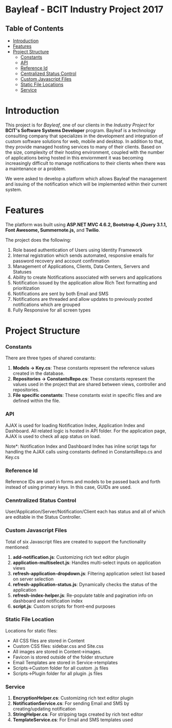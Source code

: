 # Bayleaf - BCIT Industry Project 2017 

Table of Contents
-----------------
* [Introduction](#introduction)
* [Features](#features)
* [Project Structure](#project)
    * [Constants](#constants)
    * [API](#api)
    * [Reference Id](#reference)
    * [Centralized Status Control](#centralized)
    * [Custom Javascript Files](#custom)
    * [Static File Locations](#static)
    * [Service](#service)

Introduction
============
This project is for *Bayleaf*, one of our clients in the *Industry Project* for **BCIT's Software Systems Developer** program. Bayleaf is a technology consulting company that specializes in the development and integration of custom software solutions for web, mobile and desktop. In addition to that, they provide managed hosting services to many of their clients. Based on the size, complexity of their hosting environment, coupled with the number of applications being hosted in this enviornment it was becoming increasingly difficult to manage notifications to their clients when there was a maintenance or a problem. 

We were asked to develop a platform which allows Bayleaf the management and issuing of the notification which will be implemented within their current system. 

Features
============
The platform was built using **ASP.NET MVC 4.6.2, Bootstrap 4, jQuery 3.1.1, Font Awesome, Summernote.js,** and **Twilio**.

The project does the following:
1. Role based authentication of Users using Identity Framework
1. Internal registration which sends automated, responsive emails for password recovery and account confirmation
1. Management of Applications, Clients, Data Centers, Servers and Statuses
1. Ability to create Notifications associated with servers and applications
1. Notification issued by the application allow Rich Text formatting and prioritization
1. Notifications are sent by both Email and SMS
1. Notifications are threaded and allow updates to previously posted notifications which are grouped
1. Fully Responsive for all screen types

Project Structure
============

### Constants
There are three types of shared constants:

1. **Models -> Key.cs**: These constants represent the reference values created in the database. 
2. **Repositories -> ConstantsRepo.cs**: These constants represent the values used in the project that are shared between views, controller and repositories.
3. **File specific constants**: These constants exist in specific files and are defined within the file.

### API
AJAX is used for loading Notification Index, Application Index and Dashboard. All related logic is hosted in API folder. For the application page, AJAX is used to check all app status on load. 

Note*: Notification Index and Dashboard Index has inline script tags for handling the AJAX calls using constants defined in ConstantsRepo.cs and Key.cs

### Reference Id
Reference IDs are used in forms and models to be passed back and forth instead of using primary keys. In this case, GUIDs are used.

### Cenntralized Status Control
User/Application/Server/Notification/Client each has status and all of which are editable in the Status Controller. 

### Custom Javascript Files
Total of six Javascript files are created to support the functionality mentioned:
1. **add-notification.js**: Customizing rich text editor plugin
2. **application-multiselect.js**: Handles multi-select inputs on application views 
3. **refresh-application-dropdown.js**:	Filtering application select list based on server selection 
4. **refresh-application-status.js**: Dynamically checks the status of the application
5. **refresh-index-helper.js**:	Re-populate table and pagination info on dashboard and notification index
6. **script.js**: Custom scripts for front-end purposes

### Static File Location
Locations for static files:
* All CSS files are stored in Content
* Custom CSS files: sidebar.css and Site.css
* All images are stored in Content->images. 
* Favicon is stored outside of the folder structure
* Email Templates are stored in Service->templates
* Scripts->Custom folder for all custom .js files
* Scripts->Plugin folder for all plugin .js files

### Service
1. **EncryptionHelper.cs**: Customizing rich text editor plugin
2. **NotificationService.cs**: For sending Email and SMS by creating/updating notification
3. **StringHelper.cs**: For stripping tags created by rich text editor
4. **TemplateService.cs**: For Email and SMS templates used